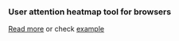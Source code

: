 ### User attention heatmap tool for browsers 
[Read more](http://trackduck.github.io/attention-map/) or check [example](trackduck.github.io/attention-map/examples)

